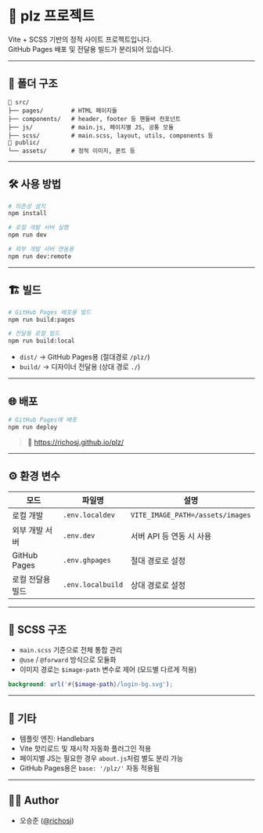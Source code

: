 # 🚀 plz 프로젝트

Vite + SCSS 기반의 정적 사이트 프로젝트입니다.  
GitHub Pages 배포 및 전달용 빌드가 분리되어 있습니다.

---

## 📁 폴더 구조

```
📁 src/
├── pages/        # HTML 페이지들
├── components/   # header, footer 등 핸들바 컨포넌트
├── js/           # main.js, 페이지별 JS, 공통 모듈
├── scss/         # main.scss, layout, utils, components 등
📁 public/
└── assets/       # 정적 이미지, 폰트 등
```

---

## 🛠️ 사용 방법

```bash
# 의존성 설치
npm install

# 로컬 개발 서버 실행
npm run dev

# 외부 개발 서버 연동용
npm run dev:remote
```

---

## 🏗️ 빌드

```bash
# GitHub Pages 배포용 빌드
npm run build:pages

# 전달용 로컬 빌드
npm run build:local
```

- `dist/` → GitHub Pages용 (절대경로 `/plz/`)
- `build/` → 디자이너 전달용 (상대 경로 `./`)

---

## 🌐 배포

```bash
# GitHub Pages에 배포
npm run deploy
```

> 🔗 https://richosj.github.io/plz/

---

## ⚙️ 환경 변수

| 모드             | 파일명              | 설명                           |
|------------------|----------------------|--------------------------------|
| 로컬 개발        | `.env.localdev`      | `VITE_IMAGE_PATH=/assets/images` |
| 외부 개발 서버   | `.env.dev`           | 서버 API 등 연동 시 사용       |
| GitHub Pages     | `.env.ghpages`       | 절대 경로로 설정               |
| 로컬 전달용 빌드 | `.env.localbuild`    | 상대 경로로 설정               |

---

## 🎨 SCSS 구조

- `main.scss` 기준으로 전체 통합 관리
- `@use` / `@forward` 방식으로 모듈화
- 이미지 경로는 `$image-path` 변수로 제어 (모드별 다르게 적용)

```scss
background: url('#{$image-path}/login-bg.svg');
```

---

## 💬 기타

- 템플릿 엔진: Handlebars
- Vite 핫리로드 및 재시작 자동화 플러그인 적용
- 페이지별 JS는 필요한 경우 `about.js`처럼 별도 분리 가능
- GitHub Pages용은 `base: '/plz/'` 자동 적용됨

---

## 👨‍💻 Author

- 오승준 ([@richosj](https://github.com/richosj))